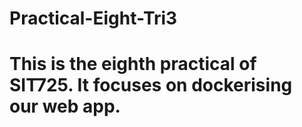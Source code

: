# Practical-Eight-Tri3

# This is the eighth practical of SIT725. It focuses on dockerising our web app.
